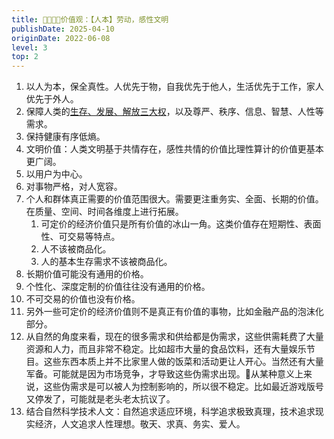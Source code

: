 ```yaml
---
title: 👨‍👩‍👧‍👦价值观：【人本】劳动，感性文明
publishDate: 2025-04-10
originDate: 2022-06-08
level: 3
top: 2
---
```


1. 以人为本，保全真性。人优先于物，自我优先于他人，生活优先于工作，家人优先于外人。
2. 保障人类的[生存、发展、解放三大权]，以及尊严、秩序、信息、智慧、人性等需求。
3. 保持健康有序低熵。
4. 文明价值：人类文明基于共情存在，感性共情的价值比理性算计的价值更基本更广阔。
5. 以用户为中心。
6. 对事物严格，对人宽容。
7. 个人和群体真正需要的价值范围很大。需要更注重务实、全面、长期的价值。在质量、空间、时间各维度上进行拓展。
    1. 可定价的经济价值只是所有价值的冰山一角。这类价值存在短期性、表面性、可交易等特点。
    2. 人不该被商品化。
    3. 人的基本生存需求不该被商品化。
8. 长期价值可能没有通用的价格。
9. 个性化、深度定制的价值往往没有通用的价格。
10. 不可交易的价值也没有价格。
11. 另外一些可定价的经济价值则不是真正有价值的事物，比如金融产品的泡沫化部分。
12. 从自然的角度来看，现在的很多需求和供给都是伪需求，这些供需耗费了大量资源和人力，而且非常不稳定。比如超市大量的食品饮料，还有大量娱乐节目。这些东西本质上并不比家里人做的饭菜和活动更让人开心。当然还有大量军备。可能就是因为市场竞争，才导致这些伪需求出现。🤔从某种意义上来说，这些伪需求是可以被人为控制影响的，所以很不稳定。比如最近游戏版号又停发了，可能就是老头老太抗议了。
13. 结合自然科学技术人文：自然追求适应环境，科学追求极致真理，技术追求现实经济，人文追求人性理想。敬天、求真、务实、爱人。

[生存、发展、解放三大权]: https://www.bilibili.com/video/BV1c84y1C7MV/
